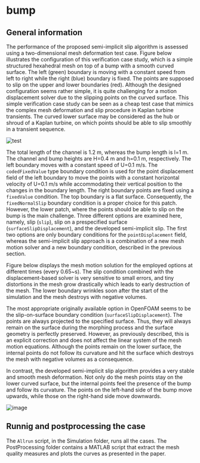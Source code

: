 # bump

## General information

The performance of the proposed semi-implicit slip algorithm is assessed using a two-dimensional mesh deformation test case. 
Figure below illustrates the configuration of this verification case study, which is a simple structured hexahedral mesh on top of 
a bump with a smooth curved surface. The left (green) boundary is moving with a constant speed from left to right while the right (blue) boundary is fixed.
The points are supposed to slip on the upper and lower boundaries (red). Although the designed configuration seems rather simple, 
it is quite challenging for a motion displacement solver due to the slipping points on the curved surface. 
This simple verification case study can be seen as a cheap test case that mimics the complex mesh deformation and slip procedure in Kaplan turbine
transients. The curved lower surface may be considered as the hub or shroud of a Kaplan turbine, on which points should be able to slip smoothly
in a transient sequence.

![test](https://user-images.githubusercontent.com/103576002/169289486-994da310-fe1f-4f96-a589-a02783e3d55d.png)


The total length of the channel is 1.2 m, whereas the bump length is l=1 m. The channel and bump heights are H=0.4 m and h=0.1 m, respectively. The left boundary moves with a constant speed of U=0.1 m/s. The `codedFixedValue` type boundary condition is used for the point displacement field of the left boundary to move the points with a constant horizontal velocity of U=0.1 m/s while accommodating their vertical position to the changes in the boundary length. The right boundary points are fixed using a `fixedValue` condition. The top boundary is a flat surface. Consequently, the `fixedNormalSlip` boundary condition is a proper choice for this patch. However, the lower patch, where the points should be able to slip on the bump is the main challenge. Three different options are examined here, namely, slip (`slip`), slip on a prespecified surface (`surfaceSlipDisplacement`), and the developed semi-implicit slip. The first two options are only boundary conditions for the `pointDisplacement` field, whereas the semi-implicit slip approach is a combination of a new mesh motion solver and a new boundary condition, described in the previous section.

Figure below displays the mesh motion solution for the employed options at different times (every 0.65~s). The slip condition combined with the displacement-based solver is very sensitive to small errors, and tiny distortions in the mesh grow drastically which leads to early destruction of the mesh. The lower boundary wrinkles soon after the start of the simulation and the mesh destroys with negative volumes.

The most appropriate originally available option in OpenFOAM seems to be the slip-on-surface boundary condition (`surfaceSlipDisplacement`). The points are always projected to the specified surface. Thus, they will always remain on the surface during the morphing process and the surface geometry is perfectly preserved. However, as previously described, this is an explicit correction and does not affect the linear system of the mesh motion equations. Although the points remain on the lower surface, the internal points do not follow its curvature and hit the surface which destroys the mesh with negative volumes as a consequence.

In contrast, the developed semi-implicit slip algorithm provides a very stable and smooth mesh deformation. Not only do the mesh points stay on the lower curved surface, but the internal points feel the presence of the bump and follow its curvature. The points on the left-hand side of the bump move upwards, while those on the right-hand side move downwards.

![image](https://user-images.githubusercontent.com/103576002/169289211-f1ff468d-dca0-4230-b439-52c33390b05b.png)


## Runnig and postprocessing the case

The `Allrun` script, in the Simulation folder, runs all the cases. The PostProcessing folder contains a MATLAB script that extract the mesh quality measures and plots the curves as presented in the paper.
